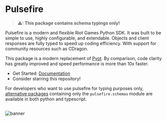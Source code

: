 # Pulsefire
> **⚠: This package contains schema typings only!**

Pulsefire is a modern and flexible Riot Games Python SDK. It was built to be simple to use, highly configurable, and extendable. Objects and client responses are fully typed to speed up coding efficiency. With support for community resources such as CDragon.

This package is a modern replacement of [Pyot](https://github.com/ianhco/Pyot). By comparison, code clarity has greatly improved and speed performance is more than 10x faster.

- Get Started: [Documentation](https://pulsefire.ianhco.dev)
- Consider starring this repository!

For developers who want to use pulsefire for typing purposes only, [alternative packages](https://pulsefire.ianhco.dev/usage/basic/installation/) containing only the `pulsefire.schemas` module are available in both python and typescript.

##

![banner](https://raw.communitydragon.org/pbe/plugins/rcp-be-lol-game-data/global/default/assets/characters/twistedfate/skins/skin11/images/twistedfate_splash_uncentered_11.jpg)
